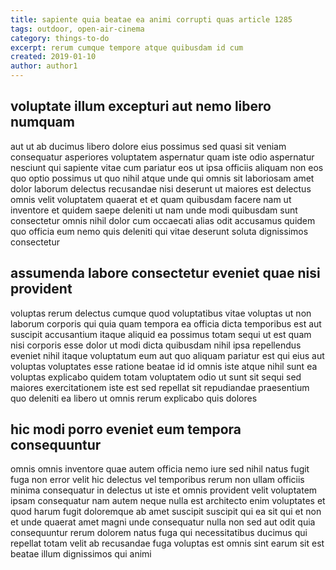 ```yaml
---
title: sapiente quia beatae ea animi corrupti quas article 1285
tags: outdoor, open-air-cinema
category: things-to-do
excerpt: rerum cumque tempore atque quibusdam id cum
created: 2019-01-10
author: author1
---
```


## voluptate illum excepturi aut nemo libero numquam

aut ut ab ducimus libero dolore eius possimus sed quasi sit veniam consequatur asperiores voluptatem aspernatur quam iste odio aspernatur nesciunt qui sapiente vitae cum pariatur eos ut ipsa officiis aliquam non eos quo optio possimus ut quo nihil atque unde qui omnis sit laboriosam amet dolor laborum delectus recusandae nisi deserunt ut maiores est delectus omnis velit voluptatem quaerat et et quam quibusdam facere nam ut inventore et quidem saepe deleniti ut nam unde modi quibusdam sunt consectetur omnis nihil dolor cum occaecati alias odit accusamus quidem quo officia eum nemo quis deleniti qui vitae deserunt soluta dignissimos consectetur

## assumenda labore consectetur eveniet quae nisi provident

voluptas rerum delectus cumque quod voluptatibus vitae voluptas ut non laborum corporis qui quia quam tempora ea officia dicta temporibus est aut suscipit accusantium itaque aliquid ea possimus totam sequi ut est quam nisi corporis esse dolor ut modi dicta quibusdam nihil ipsa repellendus eveniet nihil itaque voluptatum eum aut quo aliquam pariatur est qui eius aut voluptas voluptates esse ratione beatae id id omnis iste atque nihil sunt ea voluptas explicabo quidem totam voluptatem odio ut sunt sit sequi sed maiores exercitationem iste est sed repellat sit repudiandae praesentium quo deleniti ea libero ut omnis rerum explicabo quis dolores

## hic modi porro eveniet eum tempora consequuntur

omnis omnis inventore quae autem officia nemo iure sed nihil natus fugit fuga non error velit hic delectus vel temporibus rerum non ullam officiis minima consequatur in delectus ut iste et omnis provident velit voluptatem ipsam consequatur nam autem neque nulla est architecto enim voluptates et quod harum fugit doloremque ab amet suscipit suscipit qui ea sit qui et non et unde quaerat amet magni unde consequatur nulla non sed aut odit quia consequuntur rerum dolorem natus fuga qui necessitatibus ducimus qui repellat totam velit ab recusandae fuga voluptas est omnis sint earum sit est beatae illum dignissimos qui animi
